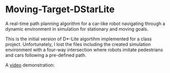 # Moving-Target-DStarLite

A real-time path planning algorithm for a car-like robot navigating through a dynamic environment in simulation for stationary and moving goals.

This is the initial version of D*-Lite algortihm implemented for a class project. 
Unfortunately, I lost the files including the created simulation environment with a four-way intersection where robots imitate pedestrians and cars following a pre-defined path.

A [video](https://youtu.be/qP9OPyRzyTA) demonstration:

